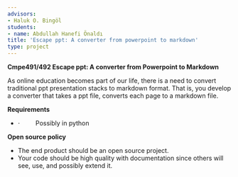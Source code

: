 ```yaml
---
advisors:
- Haluk O. Bingöl
students:
- name: Abdullah Hanefi Önaldı
title: 'Escape ppt: A converter from powerpoint to markdown'
type: project
---
```


**Cmpe491/492 Escape ppt: A converter from Powerpoint to Markdown**


As online education becomes part of our life, there is a need to convert traditional ppt presentation stacks to markdown format. That is, you develop a converter that takes a ppt file, converts each page to a markdown file. 


**Requirements**


* ·         Possibly in python

**Open source policy**


* The end product should be an open source project.
* Your code should be high quality with documentation since others will see, use, and possibly extend it.